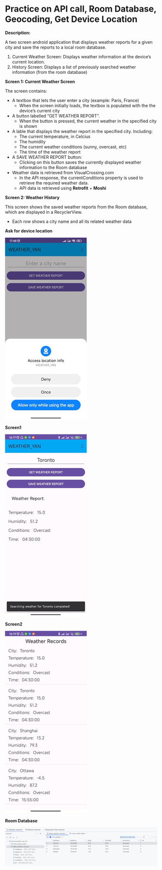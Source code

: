 # Practice on API call, Room Database, Geocoding, Get Device Location

**Description:**

A two screen android application that displays weather reports for a given city and save the reports to a local room database.
1. Current Weather Screen: Displays weather information at the device’s current location.
2. History Screen: Displays a list of previously searched weather information (from the room database)

**Screen 1: Current Weather Screen**

The screen contains:
- A textbox that lets the user enter a city (example: Paris, France)
  - When the screen initially loads, the textbox is populated with the the device’s current city
- A button labelled “GET WEATHER REPORT”.
  - When the button is pressed, the current weather in the specified city is shown
-  A lable that displays the weather report in the specified city. Including:
   - The current temperature, in Celcius
   - The humidity
   - The current weather conditions (sunny, overcast, etc)
   - The time of the weather report
- A SAVE WEATHER REPORT button:
  - Clicking on this button saves the currently displayed weather information to the Room database
- Weather data is retrieved from VisualCrossing.com
  - In the API response, the currentConditions property is used to retrieve the required weather data.
  - API data is retrieved using **Retrofit** + **Moshi**
    
**Screen 2: Weather History**

This screen shows the saved weather reports from the Room database, which are displayed in a RecyclerView.
- Each row shows a city name and all its related weather data

**Ask for device location**

![Screenshots of application asking for device location.](https://github.com/Fionajiangfj/Assignment2_WEATHER/blob/main/app/src/main/res/drawable/GetDeviceLocation.jpg)

**Screen1**

![Screen1 of application.](https://github.com/Fionajiangfj/Assignment2_WEATHER/blob/main/app/src/main/res/drawable/Screen1.jpg)

**Screen2**

![Screen2 of application.](https://github.com/Fionajiangfj/Assignment2_WEATHER/blob/main/app/src/main/res/drawable/Screen2.jpg)

**Room Database**

![Room Database of application.](https://github.com/Fionajiangfj/Assignment2_WEATHER/blob/main/app/src/main/res/drawable/RoomDB.png)
